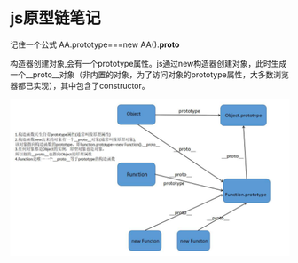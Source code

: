 # js原型链笔记


记住一个公式  AA.prototype===new AA().__proto__

构造器创建对象,会有一个prototype属性。js通过new构造器创建对象，此时生成一个__proto__对象（非内置的对象，为了访问对象的prototype属性，大多数浏览器都已实现），其中包含了constructor。

![js-prototype](https://raw.githubusercontent.com/zt123123/code/master/my-pic-lib/js%E5%8E%9F%E5%9E%8B.jpg)